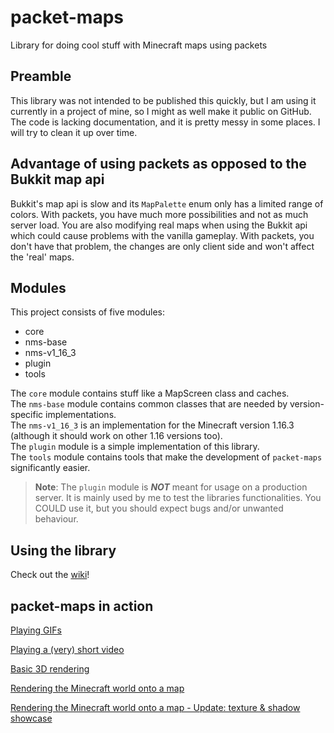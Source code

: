 # packet-maps

Library for doing cool stuff with Minecraft maps using packets

## Preamble

This library was not intended to be published this quickly, but I am using it currently in a project of mine, so I might as well make it public on
GitHub. The code is lacking documentation, and it is pretty messy in some places. I will try to clean it up over time.

## Advantage of using packets as opposed to the Bukkit map api

Bukkit's map api is slow and its `MapPalette` enum only has a limited range of colors. With packets, you have much more possibilities and not as much
server load. You are also modifying real maps when using the Bukkit api which could cause problems with the vanilla gameplay. With packets, you don't
have that problem, the changes are only client side and won't affect the 'real' maps.

## Modules

This project consists of five modules:

- core
- nms-base
- nms-v1_16_3
- plugin
- tools

The `core` module contains stuff like a MapScreen class and caches.\
The `nms-base` module contains common classes that are needed by version-specific implementations.\
The `nms-v1_16_3` is an implementation for the Minecraft version 1.16.3 (although it should work on other 1.16 versions too).\
The `plugin` module is a simple implementation of this library.\
The `tools` module contains tools that make the development of `packet-maps` significantly easier.

> **Note**: The `plugin` module is ***NOT*** meant for usage on a production server. It is mainly used by me to test the libraries functionalities. You COULD use it, but you should expect bugs and/or unwanted behaviour.

## Using the library

Check out the [wiki](https://github.com/cerus/packet-maps/wiki)!

## packet-maps in action

[Playing GIFs](https://www.youtube.com/watch?v=tvmkfxCtFQc)

[Playing a (very) short video](https://www.youtube.com/watch?v=kwjzMHfWp38)

[Basic 3D rendering](https://www.youtube.com/watch?v=MSdLTMkaQ5Q)

[Rendering the Minecraft world onto a map](https://www.youtube.com/watch?v=AsvD89DS_rI)

[Rendering the Minecraft world onto a map - Update: texture & shadow showcase](https://youtu.be/c1oOKlEkebI)